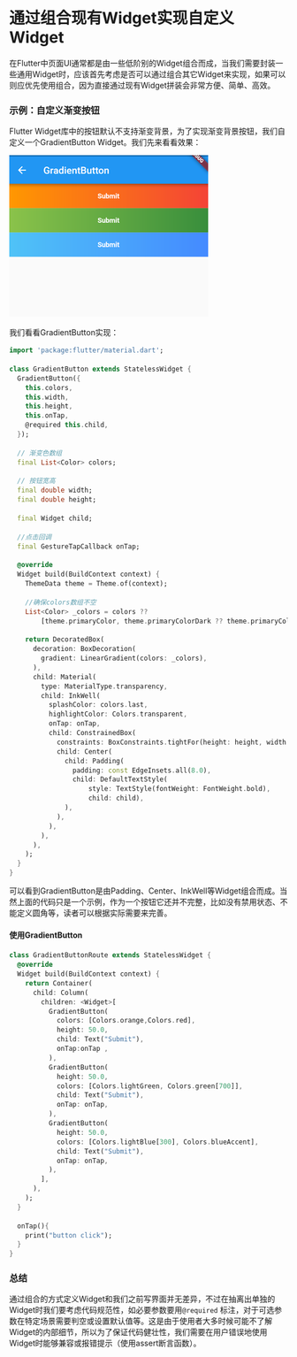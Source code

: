 # 通过组合现有Widget实现自定义Widget

在Flutter中页面UI通常都是由一些低阶别的Widget组合而成，当我们需要封装一些通用Widget时，应该首先考虑是否可以通过组合其它Widget来实现，如果可以则应优先使用组合，因为直接通过现有Widget拼装会非常方便、简单、高效。

### 示例：自定义渐变按钮

Flutter Widget库中的按钮默认不支持渐变背景，为了实现渐变背景按钮，我们自定义一个GradientButton Widget。我们先来看看效果：

![gradient-button](../imgs/gradient-button.png)

我们看看GradientButton实现：

```dart
import 'package:flutter/material.dart';

class GradientButton extends StatelessWidget {
  GradientButton({
    this.colors,
    this.width,
    this.height,
    this.onTap,
    @required this.child,
  });

  // 渐变色数组
  final List<Color> colors;
  
  // 按钮宽高
  final double width;
  final double height;

  final Widget child;

  //点击回调
  final GestureTapCallback onTap;

  @override
  Widget build(BuildContext context) {
    ThemeData theme = Theme.of(context);

    //确保colors数组不空
    List<Color> _colors = colors ??
        [theme.primaryColor, theme.primaryColorDark ?? theme.primaryColor];

    return DecoratedBox(
      decoration: BoxDecoration(
        gradient: LinearGradient(colors: _colors),
      ),
      child: Material(
        type: MaterialType.transparency,
        child: InkWell(
          splashColor: colors.last,
          highlightColor: Colors.transparent,
          onTap: onTap,
          child: ConstrainedBox(
            constraints: BoxConstraints.tightFor(height: height, width: width),
            child: Center(
              child: Padding(
                padding: const EdgeInsets.all(8.0),
                child: DefaultTextStyle(
                    style: TextStyle(fontWeight: FontWeight.bold),
                    child: child),
              ),
            ),
          ),
        ),
      ),
    );
  }
}
```

可以看到GradientButton是由Padding、Center、InkWell等Widget组合而成。当然上面的代码只是一个示例，作为一个按钮它还并不完整，比如没有禁用状态、不能定义圆角等，读者可以根据实际需要来完善。

#### 使用GradientButton

```dart
class GradientButtonRoute extends StatelessWidget {
  @override
  Widget build(BuildContext context) {
    return Container(
      child: Column(
        children: <Widget>[
          GradientButton(
            colors: [Colors.orange,Colors.red],
            height: 50.0,
            child: Text("Submit"),
            onTap:onTap ,
          ),
          GradientButton(
            height: 50.0,
            colors: [Colors.lightGreen, Colors.green[700]],
            child: Text("Submit"),
            onTap: onTap,
          ),
          GradientButton(
            height: 50.0,
            colors: [Colors.lightBlue[300], Colors.blueAccent],
            child: Text("Submit"),
            onTap: onTap,
          ),
        ],
      ),
    );
  }

  onTap(){
    print("button click");
  }
}
```

### 总结

通过组合的方式定义Widget和我们之前写界面并无差异，不过在抽离出单独的Widget时我们要考虑代码规范性，如必要参数要用`@required` 标注，对于可选参数在特定场景需要判空或设置默认值等。这是由于使用者大多时候可能不了解Widget的内部细节，所以为了保证代码健壮性，我们需要在用户错误地使用Widget时能够兼容或报错提示（使用assert断言函数）。
